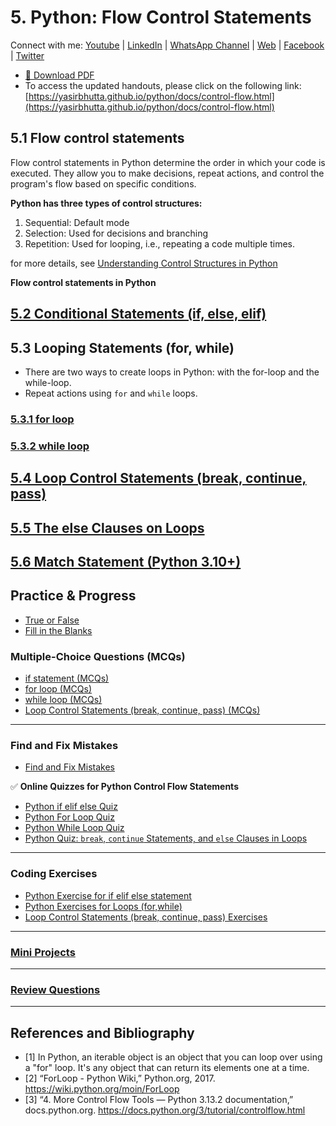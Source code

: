 # 5. Python: Flow Control Statements

Connect with me: [Youtube](https://www.youtube.com/yasirbhutta) \| [LinkedIn](https://www.linkedin.com/in/yasirbhutta/) \| [WhatsApp Channel](https://whatsapp.com/channel/0029VaC3BC160eBZZSs3CW0c) \| [Web](https://yasirbhutta.github.io/) \| [Facebook](https://www.facebook.com/yasirbhutta786) \| [Twitter](https://twitter.com/yasirbhutta)

- [📄 Download PDF](https://yasirbhutta.github.io/python/docs/control-flow.pdf)  
- To access the updated handouts, please click on the following link:
[https://yasirbhutta.github.io/python/docs/control-flow.html](https://yasirbhutta.github.io/python/docs/control-flow.html)

## 5.1 Flow control statements

Flow control statements in Python determine the order in which your code is executed. They allow you to make decisions, repeat actions, and control the program's flow based on specific conditions.

**Python has three types of control structures:**

1. Sequential: Default mode
2. Selection: Used for decisions and branching
3. Repetition: Used for looping, i.e., repeating a code multiple times.

for more details, see [Understanding Control Structures in Python](../posts/control-structures-python.md)

**Flow control statements in Python**

## [5.2 Conditional Statements (if, else, elif)](control-flow/python-if-elif-else.md)

## 5.3 Looping Statements (for, while)
- There are two ways to create loops in Python: with the for-loop and the while-loop.
- Repeat actions using `for` and `while` loops.

### [5.3.1 for loop](control-flow/python-loops-for.md)

### [5.3.2 while loop](control-flow/python-loops-while.md)

## [5.4 Loop Control Statements (break, continue, pass)](control-flow/python-loop-control-statements.md)

## [5.5 The else Clauses on Loops](control-flow/python-else-clauses-on-loops.md)

## [5.6 Match Statement (Python 3.10+)](control-flow/python-match-statement.md)

## Practice & Progress

- [True or False](control-flow/practice-and-progress/control-flow-true-false.md)
- [Fill in the Blanks](control-flow/practice-and-progress/control-flow-fill-blanks.md)

### Multiple-Choice Questions (MCQs)

- [if statement (MCQs)](control-flow/practice-and-progress/python-if-statement-mcqs.md)
- [for loop (MCQs)](control-flow/practice-and-progress/python-loops-for-mcqs.md)
- [while loop (MCQs)](control-flow/practice-and-progress/python-loops-while-mcqs.md)
- [Loop Control Statements (break, continue, pass) (MCQs)](control-flow/practice-and-progress/python-loop-control-statements-mcqs.md)

---

### Find and Fix Mistakes

- [Find and Fix Mistakes](control-flow/practice-and-progress/control-flow-find-fix-mistakes.md)

✅ **Online Quizzes for Python Control Flow Statements**

- [Python if elif else Quiz](../quizzes/python-if-elif-else-quiz.md)
- [Python For Loop Quiz](../quizzes/python-for-loop-quiz.md)
- [Python While Loop Quiz](../quizzes/python-while-loop-quiz.md)
- [ Python Quiz: `break`, `continue` Statements, and `else` Clauses in Loops](../quizzes/python-break-continue-else-loop-quiz.md)

---

### Coding Exercises

- [Python Exercise for if elif else statement](../exercises/python-exercises-if-elif-else.md)
- [Python Exercises for Loops (for,while)](../exercises/python-exercises-loops.md)
- [Loop Control Statements (break, continue, pass) Exercises](../exercises/python-exercises-loop-control.md)

---

### [Mini Projects](control-flow/practice-and-progress/control-flow-mini-projects.md)

---

### [Review Questions](control-flow/practice-and-progress/control-flow-review-questions.md)

--- 

## References and Bibliography

- [1] In Python, an iterable object is an object that you can loop over using a "for" loop. It's any object that can return its elements one at a time.
- [2] “ForLoop - Python Wiki,” Python.org, 2017. https://wiki.python.org/moin/ForLoop
- [3] “4. More Control Flow Tools — Python 3.13.2 documentation,” docs.python.org. <https://docs.python.org/3/tutorial/controlflow.html>
‌

